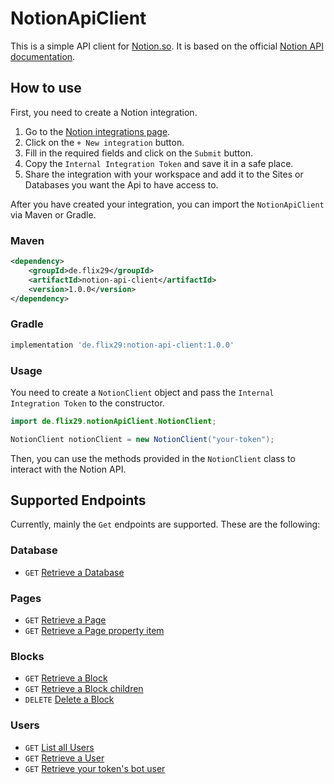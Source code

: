 # NotionApiClient

This is a simple API client for <a href="https://www.notion.so">Notion.so</a>. It is based on the
official <a href="https://developers.notion.com/reference/intro">Notion API documentation</a>.

## How to use

First, you need to create a Notion integration.

1. Go to the <a href="https://www.notion.so/my-integrations" target="_blank">Notion integrations page</a>.
2. Click on the `+ New integration` button.
3. Fill in the required fields and click on the `Submit` button.
4. Copy the `Internal Integration Token` and save it in a safe place.
5. Share the integration with your workspace and add it to the Sites or Databases you want the Api to have access to.

After you have created your integration, you can import the `NotionApiClient` via Maven or Gradle.
### Maven
```xml
<dependency>
    <groupId>de.flix29</groupId>
    <artifactId>notion-api-client</artifactId>
    <version>1.0.0</version>
</dependency>
```

### Gradle
```groovy
implementation 'de.flix29:notion-api-client:1.0.0'
```

### Usage
You need to create a `NotionClient` object and pass the `Internal Integration Token` to the constructor.

```java
import de.flix29.notionApiClient.NotionClient;

NotionClient notionClient = new NotionClient("your-token");
```
Then, you can use the methods provided in the `NotionClient` class to interact with the Notion API.

## Supported Endpoints
Currently, mainly the `Get` endpoints are supported. These are the following:

### Database

- `GET` <a href="https://developers.notion.com/reference/retrieve-a-database">Retrieve a Database</a>

### Pages

- `GET` <a href="https://developers.notion.com/reference/retrieve-a-page">Retrieve a Page</a>
- `GET` <a href="https://developers.notion.com/reference/retrieve-a-page-property">Retrieve a Page property item</a>

### Blocks

- `GET` <a href="https://developers.notion.com/reference/retrieve-a-block">Retrieve a Block</a>
- `GET` <a href="https://developers.notion.com/reference/get-block-children">Retrieve a Block children</a>
- `DELETE` <a href="https://developers.notion.com/reference/delete-a-block">Delete a Block</a>

### Users

- `GET` <a href="https://developers.notion.com/reference/get-users">List all Users</a>
- `GET` <a href="https://developers.notion.com/reference/get-user">Retrieve a User</a>
- `GET` <a href="https://developers.notion.com/reference/get-self">Retrieve your token's bot user</a>
